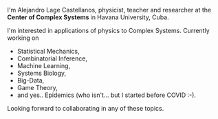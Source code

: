 I'm Alejandro Lage Castellanos, physicist, teacher and researcher at the <b> Center of Complex Systems </b> in Havana University, Cuba.

I'm interested in applications of physics to Complex Systems. Currently working on 
<ul>
<li>Statistical Mechanics, </li>
<li>Combinatorial Inference,</li> 
<li>Machine Learning, </li>
<li>Systems Biology,</li> 
<li>Big-Data, </li>
<li>Game Theory, </li>
<li>and yes.. Epidemics (who isn't... but I started before COVID :-).</li>
</ul>

Looking forward to collaborating in any of these topics.

<!---
alelage/alelage is a ✨ special ✨ repository because its `README.md` (this file) appears on your GitHub profile.
You can click the Preview link to take a look at your changes.
--->
